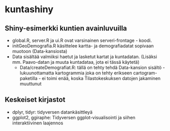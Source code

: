 # kuntashiny
## Shiny-esimerkki kuntien avainluvuilla
* global.R, server.R ja ui.R ovat varsinainen serveri-frontage - koodi.
* initGeoDemografia.R käsittelee kartta- ja demografiadatat sopivaan muotoon (Data-kansiosta)
* Data sisältää valmiiksi haetut ja lasketut kartat ja kuntadatan. (Lisäksi mm. Paavo-datan ja muuta kuntadataa, jota ei tässä käytetä)
  * Data/createDemografiat.R: tällä on tehty tehdä Data-kansion sisältö - lukuunottamatta kartogrammia joka on tehty erikseen cartogram-paketilla - ei toimi enää, koska Tilastokeskuksen datojen jakaminen muuttunut

## Keskeiset kirjastot
* dplyr, tidyr: tidyversen datankäsittleyä
* ggplot2, ggiraphe: Tidyversen ggplot-visualisointi ja siihen interaktiivinen laajennos

